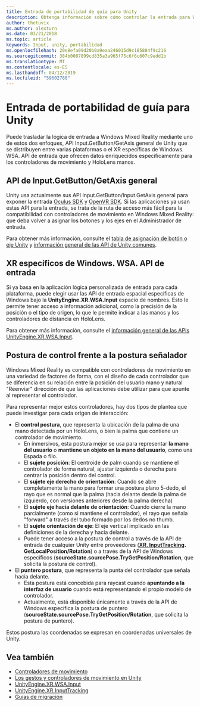 ```yaml
---
title: Entrada de portabilidad de guía para Unity
description: Obtenga información sobre cómo controlar la entrada para Windows Mixed Reality en Unity.
author: thetuvix
ms.author: alexturn
ms.date: 03/21/2018
ms.topic: article
keywords: Input, unity, portabilidad
ms.openlocfilehash: 20e8efa09d20b0a9eaa246015d9c185884f9c216
ms.sourcegitcommit: 384b0087899cd835a3a965f75c6f6c607c9edd1b
ms.translationtype: MT
ms.contentlocale: es-ES
ms.lasthandoff: 04/12/2019
ms.locfileid: "59602788"
---
```

# <a name="input-porting-guide-for-unity"></a>Entrada de portabilidad de guía para Unity

Puede trasladar la lógica de entrada a Windows Mixed Reality mediante uno de estos dos enfoques, API Input.GetButton/GetAxis general de Unity que se distribuyen entre varias plataformas o el XR específicas de Windows. WSA. API de entrada que ofrecen datos enriquecidos específicamente para los controladores de movimiento y HoloLens manos.

## <a name="general-inputgetbuttongetaxis-apis"></a>API de Input.GetButton/GetAxis general

Unity usa actualmente sus API Input.GetButton/Input.GetAxis general para exponer la entrada [Oculus SDK](https://docs.unity3d.com/Manual/OculusControllers.html) y [OpenVR SDK](https://docs.unity3d.com/Manual/OpenVRControllers.html). Si las aplicaciones ya usan estas API para la entrada, se trata de la ruta de acceso más fácil para la compatibilidad con controladores de movimiento en Windows Mixed Reality: que deba volver a asignar los botones y los ejes en el Administrador de entrada.

Para obtener más información, consulte el [tabla de asignación de botón o eje Unity](gestures-and-motion-controllers-in-unity.md#unity-buttonaxis-mapping-table) y [información general de las API de Unity comunes](gestures-and-motion-controllers-in-unity.md#common-unity-apis-inputgetbuttongetaxis).

## <a name="windows-specific-xrwsainput-apis"></a>XR específicos de Windows. WSA. API de entrada

Si ya basa en la aplicación lógica personalizada de entrada para cada plataforma, puede elegir usar las API de entrada espacial específicas de Windows bajo la **UnityEngine.XR.WSA.Input** espacio de nombres. Esto le permite tener acceso a información adicional, como la precisión de la posición o el tipo de origen, lo que le permite indicar a las manos y los controladores de distancia en HoloLens.

Para obtener más información, consulte el [información general de las APIs UnityEngine.XR.WSA.Input](gestures-and-motion-controllers-in-unity.md#windows-specific-apis-xrwsainput).

## <a name="grip-pose-vs-pointing-pose"></a>Postura de control frente a la postura señalador

Windows Mixed Reality es compatible con controladores de movimiento en una variedad de factores de forma, con el diseño de cada controlador que se diferencia en su relación entre la posición del usuario mano y natural "Reenviar" dirección de que las aplicaciones debe utilizar para que apunte al representar el controlador.

Para representar mejor estos controladores, hay dos tipos de plantea que puede investigar para cada origen de interacción:

* El **control postura**, que representa la ubicación de la palma de una mano detectada por un HoloLens, o bien la palma que contiene un controlador de movimiento.
    * En inmersivos, esta postura mejor se usa para representar **la mano del usuario** o **mantiene un objeto en la mano del usuario**, como una Espada o filo.
    * El **sujete posición**: El centroide de palm cuando se mantiene el controlador de forma natural, ajustar izquierda o derecha para centrar la posición dentro del control.
    * El **sujete eje derecho de orientación**: Cuando se abre completamente la mano para formar una postura plano 5-dedo, el rayo que es normal que la palma (hacia delante desde la palma de izquierdo, con versiones anteriores desde la palma derecha)
    * El **sujete eje hacia delante de orientación**: Cuando cierre la mano parcialmente (como si mantiene el controlador), el rayo que señala "forward" a través del tubo formado por los dedos no thumb.
    * El **sujete orientación de eje**: El eje vertical implicado en las definiciones de la derecha y hacia delante.
    * Puede tener acceso a la postura de control a través de la API de entrada de cualquier Unity entre proveedores (**[XR. InputTracking](https://docs.unity3d.com/ScriptReference/XR.InputTracking.html). GetLocalPosition/Rotation**) o a través de la API de Windows específicos (**sourceState.sourcePose.TryGetPosition/Rotation**, que solicita la postura de control).
* El **puntero postura**, que representa la punta del controlador que señala hacia delante.
    * Esta postura está concebida para raycast cuando **apuntando a la interfaz de usuario** cuando está representando el propio modelo de controlador.
    * Actualmente, está disponible únicamente a través de la API de Windows específica la postura de puntero (**sourceState.sourcePose.TryGetPosition/Rotation**, que solicita la postura de puntero).

Estos postura las coordenadas se expresan en coordenadas universales de Unity.

## <a name="see-also"></a>Vea también
* [Controladores de movimiento](motion-controllers.md)
* [Los gestos y controladores de movimiento en Unity](gestures-and-motion-controllers-in-unity.md)
* [UnityEngine.XR.WSA.Input](https://docs.unity3d.com/ScriptReference/XR.WSA.Input.InteractionManager.html)
* [UnityEngine.XR.InputTracking](https://docs.unity3d.com/ScriptReference/XR.InputTracking.html)
* [Guías de migración](porting-guides.md)
